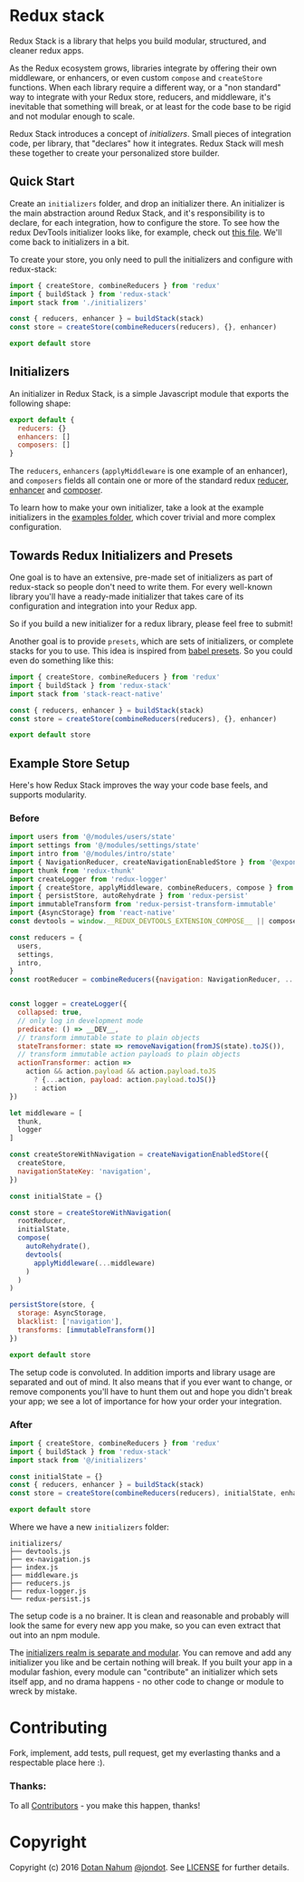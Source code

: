 # Redux stack

Redux Stack is a library that helps you build modular, structured, and cleaner redux apps.


As the Redux ecosystem grows, libraries integrate by
offering their own middleware, or enhancers, or even
custom `compose` and `createStore` functions. When each library require
a different way, or a "non standard" way to integrate with your Redux
store, reducers, and middleware, it's inevitable that something will
break, or at least for the code base to be rigid and not modular enough to scale.

Redux Stack introduces a concept of _initializers_. Small pieces of
integration code, per library, that "declares" how it integrates. Redux Stack will
mesh these together to create your personalized store builder.


## Quick Start

Create an `initializers` folder, and drop an initializer there. An initializer
is the main abstraction around Redux Stack, and it's responsibility is to
declare, for each integration, how to configure the store. To see how
the redux DevTools initializer looks like, for example, check out [this file](examples/initializers/devtools). We'll come back to initializers in a bit.

To create your store, you only need to pull the initializers and configure with redux-stack:

```javascript
import { createStore, combineReducers } from 'redux'
import { buildStack } from 'redux-stack'
import stack from './initializers'

const { reducers, enhancer } = buildStack(stack)
const store = createStore(combineReducers(reducers), {}, enhancer)

export default store
```

## Initializers

An initializer in Redux Stack, is a simple Javascript module that exports
the following shape:

```javascript
export default {
  reducers: {}
  enhancers: []
  composers: []
}
```

The `reducers`, `enhancers` (`applyMiddleware` is one example of an enhancer), and `composers` fields all contain one or
more of the standard redux [reducer](http://redux.js.org/docs/basics/Reducers.html),  [enhancer](https://github.com/reactjs/redux/blob/master/docs/Glossary.md#store-enhancer)
and [composer](https://github.com/reactjs/redux/blob/master/docs/api/compose.md).

To learn how to make your own initializer, take a look at the example initializers in the [examples folder](examples/initializers), which
cover trivial and more complex configuration.

## Towards Redux Initializers and Presets

One goal is to have an extensive, pre-made set of initializers as part of redux-stack so people don't need to write them. For every well-known library you'll have a ready-made initializer that takes care of its configuration and integration into your Redux app.

So if you build a new initializer for a redux library, please feel free
to submit!

Another goal is to provide `presets`, which are sets of initializers,
or complete stacks for you to use. This idea is inspired from [babel presets](https://babeljs.io/docs/plugins/preset-latest/). So you could even do something like this:


```javascript
import { createStore, combineReducers } from 'redux'
import { buildStack } from 'redux-stack'
import stack from 'stack-react-native'

const { reducers, enhancer } = buildStack(stack)
const store = createStore(combineReducers(reducers), {}, enhancer)

export default store
```

## Example Store Setup

Here's how Redux Stack improves the way your code base feels, and supports
modularity.

### Before

```javascript
import users from '@/modules/users/state'
import settings from '@/modules/settings/state'
import intro from '@/modules/intro/state'
import { NavigationReducer, createNavigationEnabledStore } from '@exponent/ex-navigation'
import thunk from 'redux-thunk'
import createLogger from 'redux-logger'
import { createStore, applyMiddleware, combineReducers, compose } from 'redux'
import { persistStore, autoRehydrate } from 'redux-persist'
import immutableTransform from 'redux-persist-transform-immutable'
import {AsyncStorage} from 'react-native'
const devtools = window.__REDUX_DEVTOOLS_EXTENSION_COMPOSE__ || compose

const reducers = {
  users,
  settings,
  intro,
}
const rootReducer = combineReducers({navigation: NavigationReducer, ...reducers})


const logger = createLogger({
  collapsed: true,
  // only log in development mode
  predicate: () => __DEV__,
  // transform immutable state to plain objects
  stateTransformer: state => removeNavigation(fromJS(state).toJS()),
  // transform immutable action payloads to plain objects
  actionTransformer: action =>
    action && action.payload && action.payload.toJS
      ? {...action, payload: action.payload.toJS()}
      : action
})

let middleware = [
  thunk,
  logger
]

const createStoreWithNavigation = createNavigationEnabledStore({
  createStore,
  navigationStateKey: 'navigation',
})

const initialState = {}

const store = createStoreWithNavigation(
  rootReducer,
  initialState,
  compose(
    autoRehydrate(),
    devtools(
      applyMiddleware(...middleware)
    )
  )
)

persistStore(store, {
  storage: AsyncStorage,
  blacklist: ['navigation'],
  transforms: [immutableTransform()]
})

export default store
```

The setup code is convoluted. In addition imports and library usage are
separated and out of mind. It also means that if you ever want to change,
or remove components you'll have to hunt them out and hope you didn't break
your app; we see a lot of importance for how your order your integration.


### After

```javascript
import { createStore, combineReducers } from 'redux'
import { buildStack } from 'redux-stack'
import stack from '@/initializers'

const initialState = {}
const { reducers, enhancer } = buildStack(stack)
const store = createStore(combineReducers(reducers), initialState, enhancer)

export default store
```

Where we have a new `initializers` folder:

```
initializers/
├── devtools.js
├── ex-navigation.js
├── index.js
├── middleware.js
├── reducers.js
├── redux-logger.js
└── redux-persist.js
```

The setup code is a no brainer. It is clean and reasonable and probably will
look the same for every new app you make, so you can even extract that out
into an npm module.

The [initializers realm is separate and modular](examples/initializers/). You can remove and add any
initializer you like and be certain nothing will break. If you
built your app in a modular fashion, every module can "contribute" an initializer
which sets itself app, and no drama happens - no other code to change or module
to wreck by mistake.


# Contributing

Fork, implement, add tests, pull request, get my everlasting thanks and a respectable place here :).


### Thanks:

To all [Contributors](https://github.com/jondot/redux-stack/graphs/contributors) - you make this happen, thanks!


# Copyright

Copyright (c) 2016 [Dotan Nahum](http://gplus.to/dotan) [@jondot](http://twitter.com/jondot). See [LICENSE](LICENSE.txt) for further details.
